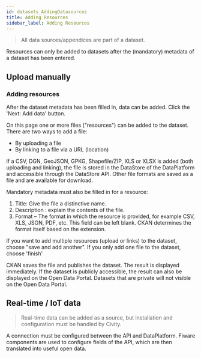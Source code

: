 ```yaml
---
id: datasets_AddingDatasources
title: Adding Resources
sidebar_label: Adding Resources
---
```


> All data sources/appendices are part of a dataset.

Resources can only be added to datasets after the (mandatory) metadata of a dataset has been entered.

## Upload manually

### Adding resources

After the dataset metadata has been filled in, data can be added. Click the 'Next: Add data' button.

On this page one or more files ("resources") can be added to the dataset. There are two ways to add a file:

- By uploading a file
- By linking to a file via a URL (location)

If a CSV, DGN, GeoJSON, GPKG, Shapefile/ZIP, XLS or XLSX is added (both uploading and linking), the file is stored in the DataStore of the DataPlatform and accessible through the DataStore API. Other file formats are saved as a file and are available for download.

Mandatory metadata must also be filled in for a resource:

1. Title: Give the file a distinctive name.
2. Description : explain the contents of the file.
3. Format – The format in which the resource is provided, for example CSV, XLS, JSON, PDF, etc. This field can be left blank. CKAN determines the format itself based on the extension.

If you want to add multiple resources (upload or links) to the dataset, choose "save and add another". If you only add one file to the dataset, choose 'finish'

CKAN saves the file and publishes the dataset. The result is displayed immediately. If the dataset is publicly accessible, the result can also be displayed on the Open Data Portal. Datasets that are private will not visible on the Open Data Portal.

## Real-time / IoT data

> Real-time data can be added as a source, but installation and configuration must be handled by Civity.

A connection must be configured between the API and DataPlatform. Fiware components are used to configure fields of the API, which are then translated into useful open data.
